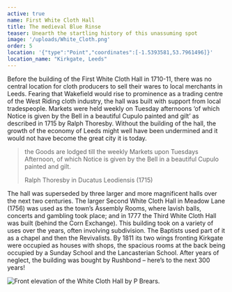 ```yaml
---
active: true
name: First White Cloth Hall
title: The medieval Blue Rinse
teaser: Unearth the startling history of this unassuming spot
image: '/uploads/White_Cloth.png'
order: 5
location: '{"type":"Point","coordinates":[-1.5393581,53.7961496]}'
location_name: "Kirkgate, Leeds"
---
```

Before the building of the First White Cloth Hall in 1710-11, there was no central location for cloth producers to sell their wares to local merchants in Leeds. Fearing that Wakefield would rise to prominence as a trading centre of the West Riding cloth industry, the hall was built with support from local tradespeople. Markets were held weekly on Tuesday afternoons ‘of which Notice is given by the Bell in a beautiful Cupulo painted and gilt’ as described in 1715 by Ralph Thoresby. Without the building of the hall, the growth of the economy of Leeds might well have been undermined and it would not have become the great city it is today.

> the Goods are lodged till the weekly Markets upon Tuesdays Afternoon, of which Notice is given by the Bell in a beautiful Cupulo painted and gilt.
>
> Ralph Thoresby in Ducatus Leodiensis (1715)

The hall was superseded by three larger and more magnificent halls over the next two centuries. The larger Second White Cloth Hall in Meadow Lane (1756) was used as the town’s Assembly Rooms, where lavish balls, concerts and gambling took place; and in 1777 the Third White Cloth Hall was built (behind the Corn Exchange). This building took on a variety of uses over the years, often involving subdivision. The Baptists used part of it as a chapel and then the Revivalists. By 1811 its two wings fronting Kirkgate were occupied as houses with shops, the spacious rooms at the back being occupied by a Sunday School and the Lancasterian School. After years of neglect, the building was bought by Rushbond – here’s to the next 300 years!

![](/uploads/whiteclothhall.jpg "Front elevation of the White Cloth Hall by P Brears.")
